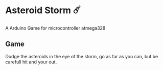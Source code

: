 # Asteroid Storm ☄️

A Arduino Game for microcontroller atmega328

## Game 
Dodge the asteroids in the eye of the storm, go as far as you can, but be carefull hit and your out.